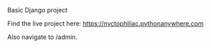 Basic Django project

Find the live project here: https://nyctophiliac.pythonanywhere.com

Also navigate to /admin.